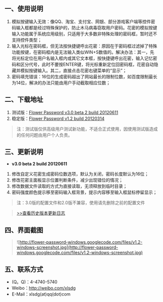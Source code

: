 ## 一、使用说明 ##

  1. 模拟按键输入无效：像QQ、淘宝、支付宝、网银、部分游戏客户端等控件密码输入框都是经过特殊保护的，防止木马病毒窃取用户密码。花密的模拟按键输入功能属于系统应用级别，只适用于大多数非特殊处理的密码框，暂时还不支持控件类型；
  1. 输入光标在密码框，但无法按快捷键呼出花密：原因在于密码框过滤掉了特殊功能按键，在密码框内是无法输入类似WIN+S数值的。解决办法：其一，先将光标定位在用户名输入框内或其它文本框，按快捷键呼出花密，输入记忆密码和区分代号，此时不要按ENTER键，将光标重新定位回密码框，花密自动隐藏并模拟按键输入。其二，直接点击花密右键菜单的“显示”；
  1. 密码填充错误：16位的生成密码超出了网站最长的限制位数，如百度限制最长为14位，解决的办法只能由用户手动截取相应位数；

## 二、下载地址 ##

  1. 测试版：[Flower Password v3.0 beta 2 build 20120611](http://flower-password-windows.googlecode.com/files/FlowerPassword_v3.0_beta2.zip)
  1. 稳定版：[Flower Password v1.2 build 20120314](http://flower-password-windows.googlecode.com/files/FlowerPassword%20v1.2.zip)

> 注：测试版仅供高级用户测试新功能，不适合正式使用，因使用测试版造成的任何问题由用户个人负责。

## 三、更新说明 ##

  * **v3.0 beta 2 build 20120611**

  1. 修改自定义花密生成密码位数选项，默认为关闭，密码长度默认为16位；
  1. 修改花密主面板显示位置判断条件，减少出现错位的情况；
  1. 修改数据文件读取的方式为直接读取，无须释放到临时目录；
  1. 密码强度颜色提示移至密码输入框背景，提示内容移至输入框鼠标停留显示；

> 注：3.0版的配置文件和2.0版不兼容，使用请先删除之前的配置文件

> [>>查看历史版本更新日志](http://code.google.com/p/flower-password-windows/wiki/ChangeLog)

## 四、界面截图 ##

> ![http://flower-password-windows.googlecode.com/files/v1.2-windows-screenshot.jpg](http://flower-password-windows.googlecode.com/files/v1.2-windows-screenshot.jpg)

## 五、联系方式 ##

  * (Q。Q)：4-4740-5740
  * Weibo：http://weibo.com/xlsdg
  * E-Mail：xlsdg(at)qq(dot)com